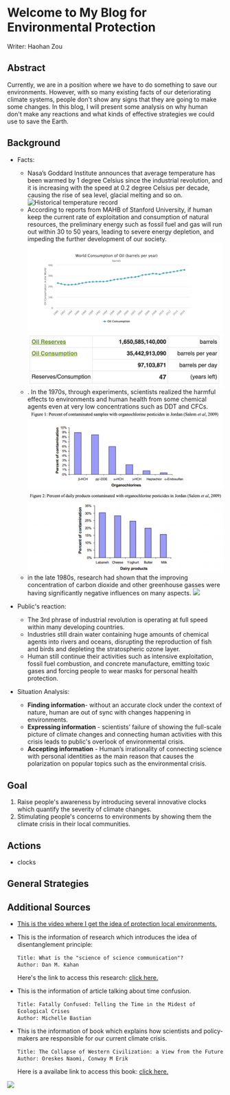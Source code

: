 # Welcome to My Blog for Environmental Protection

Writer: Haohan Zou

## Abstract
 
Currently, we are in a position where we have to do something to save our environments. However, with so many existing facts of our deteriorating climate systems, people don't show any signs that they are going to make some changes. In this blog, I will present some analysis on why human don't make any reactions and what kinds of effective strategies we could use to save the Earth.

## Background
* Facts:
    * Nasa’s Goddard Institute announces that average temperature has been warmed by 1 degree Celsius since the industrial revolution, and it is increasing with the speed at 0.2 degree Celsius per decade, causing the rise of sea level, glacial melting and so on.
    ![Historical temperature record](https://www.climate.gov/sites/default/files/styles/full_width_620_original_image/public/2021-07/ClimateDashboard_1400px_20210420_global-surface-temperature-graph_0.jpg?itok=PB_iJiik)
    * According to reports from MAHB of Stanford University, if human keep the current rate of exploitation and consumption of natural resources, the preliminary energy such as fossil fuel and gas will run out within 30 to 50 years, leading to severe energy depletion, and impeding the further development of our society.
    ![](Consumption.png)
    ![](data.png)
    * . In the 1970s, through experiments, scientists realized the harmful effects to environments and human health from some chemical agents even at very low concentrations such as DDT and CFCs. 
    ![](DDT-data-1.png)
    ![](DDT-data-2.png)
    * in the late 1980s, research had shown that the improving concentration of carbon dioxide and other greenhouse gasses were having significantly negative influences on many aspects.
     ![](https://www.treehugger.com/thmb/Dau3-rnwYwf6RoNuAfjgftWDE-M=/768x0/filters:no_upscale():max_bytes(150000):strip_icc():format(webp)/polar-bear--repulse-bay--nunavut--canada-599854185-8b4910efbb1a4a56b8f2ef01941d4baf.jpg)

* Public's reaction:
    * The 3rd phrase of industrial revolution is operating at full speed within many developing countries. 
    * Industries still drain water containing huge amounts of chemical agents into rivers and oceans, disrupting the reproduction of fish and birds and depleting the stratospheric ozone layer. 
    * Human still continue their activities such as intensive exploitation, fossil fuel combustion, and concrete manufacture, emitting toxic gases and forcing people to wear masks for personal health protection. 
   

* Situation Analysis:

    * **Finding information**- without an accurate clock under the context of nature, human are out of sync with changes happening in environments.
    * **Expressing information** - scientists’ failure of showing the full-scale picture of climate changes and connecting human activities with this crisis leads to public's overlook of environmental crisis.
    * **Accepting information** - Human’s irrationality of connecting science with personal identities as the main reason that causes the polarization on popular topics such as the environmental crisis.


  

## Goal
1. Raise people's awareness by introducing several innovative clocks which quantify the severity of climate changes.
1. Stimulating people's concerns to environments by showing them the climate crisis in their local communities.

## Actions
* clocks


## General Strategies


## Additional Sources
* [This is the video where I get the idea of protection local environments.](https://www.youtube.com/watch?v=FHkZ7aOE3hQ)

*  This is the information of research which introduces the idea of disentanglement principle:
    ```
    Title: What is the "science of science communication"?
    Author: Dan M. Kahan
    ```
    Here's the link to access this research: [click here.](https://haohanzou.github.io/syn1-project-3/Article-disentanglement-principle) 
*  This is the information of article talking about time confusion.
    ```
    Title: Fatally Confused: Telling the Time in the Midest of Ecological Crises
    Author: Michelle Bastian
    ```

* This is the information of book which explains how scientists and policy-makers are responsible for our current climate crisis.
    ```
    Title: The Collapse of Western Civilization: a View from the Future
    Author: Oreskes Naomi, Conway M Erik
    ```

    Here is a availabe link to access this book: [click here.](https://search-library.ucsd.edu/discovery/fulldisplay?context=L&vid=01UCS_SDI:UCSD&search_scope=ArticlesBooksEtc&tab=ArticleBooksEtc&docid=alma991023411578806535)


 ![](https://storage.googleapis.com/afs-prod/media/b373abb645d441dd84a5f65ae6efcb81/1000.jpeg)










